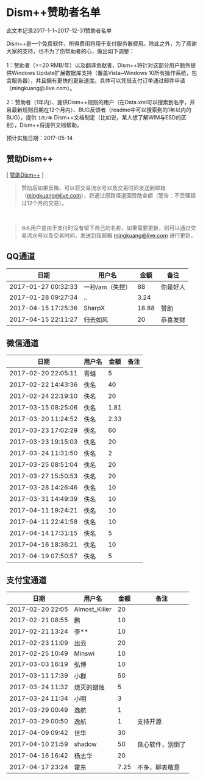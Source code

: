 ﻿# Dism++赞助者名单
此文本记录2017-1-1~2017-12-31赞助者名单

Dism++是一个免费软件，所得费用将用于支付服务器费用。除此之外，为了感谢大家的支持，也不为了伤帮助者的心，做出如下调整：
<br/>
<br/>1：赞助者（>=20 RMB/年）以及翻译贡献者，Dism++将针对这部分用户额外提供Windows Update扩展数据库支持（覆盖Vista~Windows 10所有操作系统，包含服务器），并且拥有更快的更新速度。具体可以凭借支付订单通过邮件申请（mingkuang@.live.com）。
<br/>
<br/>2：赞助者（1年内）、提供Dism++规则的用户（在Data.xml可以搜索到名字，并且最新规则日期在12个月内）、BUG反馈者（readme中可以搜索到的1年以内的BUG），提供 `1次/年` Dism++文档制定（比如说，某人想了解WIM与ESD的区别），Dism++将提供文档帮助。

预计实施日期：2017-05-14



## 赞助Dism++
[ [赞助Dism++](http://www.chuyu.me/zh-Hans/Document.html#赞助Dism++) ]

> 赞助后如果反悔，可以将交易流水号以及交易时间发送到邮箱（mingkuang@live.com），将通过原路径退回赞助金额（警告：不受理超过12个月的交易）。

<br/>

> `佚名`用户是由于支付时没有留下自己的名称，如果需要更新，则可以通过交易流水号以及交易时间，发送到我邮箱 mingkuang@live.com 进行更新。


## QQ通道
|   日期   |  用户名 | 金额 | 备注
| -------- | ------- | ---- | ----
| 2017-01-27 00:32:33 |一秒/am（失控）|88|你是好人
| 2017-01-28 09:27:34 |..|3.24|
| 2017-04-15 17:25:36 |SharpX|18.88|赞助
| 2017-04-15 22:11:27 |归去如风|20|恭喜发财

## 微信通道
|   日期   |  用户名 | 金额 | 备注
| -------- | ------- | ---- | ----
| 2017-02-20 22:05:11|青蛙|5|
| 2017-02-22 14:43:36|佚名|40|
| 2017-02-24 22:19:10|佚名|20|
| 2017-03-15 08:25:06|佚名|1.81|
| 2017-03-20 11:24:52|佚名|2.33|
| 2017-03-23 17:02:29|佚名|60|
| 2017-03-23 19:15:03|佚名|20|
| 2017-03-24 11:31:50|佚名|2|
| 2017-03-25 08:51:04|佚名|20|
| 2017-03-27 15:50:53|佚名|20|
| 2017-03-28 14:26:46|佚名|10|
| 2017-03-31 14:49:39|佚名|10|
| 2017-04-11 19:24:21|佚名|10|
| 2017-04-11 22:41:58|佚名|10|
| 2017-04-14 17:31:15|佚名|5|
| 2017-04-16 18:36:21|佚名|10|
| 2017-04-19 07:50:57|佚名|5|

## 支付宝通道
|   日期   |  用户名 | 金额 | 备注
| -------- | ------- | ---- | ----
| 2017-02-20 22:05|Almost_Killer|20|
| 2017-02-21 08:55|鹏|10|
| 2017-02-21 13:24|李**|10|
| 2017-02-23 11:09|出云|20|
| 2017-02-25 10:49|Minswi|10|
| 2017-03-03 16:19|弘博|10|
| 2017-03-11 17:39|小群|50|
| 2017-03-24 11:32|熄灭的蜡烛|5|
| 2017-03-24 11:34|小明|3|
| 2017-03-29 00:49|逸航|1|
| 2017-03-29 00:50|逸航|1|支持开源
| 2017-04-09 09:42|世华|30|
| 2017-04-10 21:59|shadow|50|良心软件，别倒了
| 2017-04-16 16:42|杨志华|20|
| 2017-04-17 23:24|霍东|7.25|不多，聊表敬意
